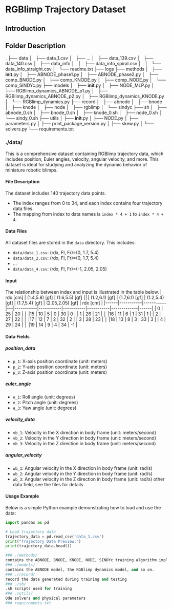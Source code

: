# RGBlimp Trajectory Dataset

## Introduction
## Folder Description
.
├── data
│   ├── data_1.csv
│   ├── ...
│   ├── data_139.csv
│   ├── data_140.csv
│   ├── data_info
│   │   ├── data_info_spiral.csv
│   │   └── data_info_straight.csv
│   └── readme.txt
├── logs
├── methods
│   ├── __init__.py
│   ├── ABNODE_phase1.py
│   ├── ABNODE_phase2.py
│   ├── comp_BNODE.py
│   ├── comp_KNODE.py
│   ├── comp_NODE.py
│   └── comp_SINDYc.py
├── models
│   ├── __init__.py
│   ├── NODE_MLP.py
│   ├── RGBlimp_dynamics_ABNODE_p1.py
│   ├── RGBlimp_dynamics_ABNODE_p2.py
│   ├── RGBlimp_dynamics_KNODE.py
│   └── RGBlimp_dynamics.py
├── record
│   ├── abnode
│   ├── bnode
│   ├── knode
│   ├── node
│   ├── rgblimp
│   └── sindyc
├── sh
│   ├── abnode_0.sh
│   ├── bnode_0.sh
│   ├── knode_0.sh
│   ├── node_0.sh
│   └── sindy_0.sh
├── utils
│   ├── __init__.py
│   ├── NODE.py
│   ├── parameters.py
│   ├── print_package_version.py
│   ├── skew.py
│   └── solvers.py
└── requirements.txt

### ./data/
This is a comprehensive dataset containing RGBlimp trajectory data, which includes position, Euler angles, velocity, angular velocity, and more. This dataset is ideal for studying and analyzing the dynamic behavior of miniature robotic blimps.
#### File Description
The dataset includes 140 trajectory data points.
- The index ranges from 0 to 34, and each index contains four trajectory data files.
- The mapping from index to data names is `index * 4 + 1` to `index * 4 + 4`.
#### Data Files
All dataset files are stored in the `data` directory. This includes:
- `data/data_1.csv`: (rdx, Fl, Fr)=(0, 1.7, 5.4)
- `data/data_2.csv`: (rdx, Fl, Fr)=(0, 1.7, 5.4)
- ...
- `data/data_4.csv`: (rdx, Fl, Fr)=(-1, 2.05, 2.05)

#### Input
The relationship between index and input is illustrated in the table below.
| rdx \[cm\]  | (1.4,5.8) \[gf\] | (1.6,5.5) \[gf\] |**&#9474;**| (1.2,6.1) \[gf\] | (1.7,6.1) \[gf\] | (1.2,5.4) \[gf\] | (1.7,5.4) \[gf\] | (2.05,2.05) \[gf\] | rdx \[cm\]  |
|------|-----------|-----------|---|-----------|-----------|-----------|-----------|-------------|------|
| 0    | 25        | 20        | **&#9474;** |15        | 10        | 5         | 0         | 30          | 0    |
| 1 | 26        | 21        | **&#9474;** |16        | 11        | 6         | 1         | 31          | 1 |
| 2 | 27        | 22        | **&#9474;** |17        | 12        | 7         | 2         | 32          | 2 |
| 3 | 28        | 23        | **&#9474;** |18        | 13        | 8         | 3         | 33          | 3 |
| 4 | 29        | 24        | **&#9474;** |19        | 14        | 9         | 4         | 34          | -1 |

#### Data Fields
##### position_data
- `p_1`: X-axis position coordinate (unit: meters)
- `p_2`: Y-axis position coordinate (unit: meters)
- `p_3`: Z-axis position coordinate (unit: meters)

##### euler_angle
- `e_1`: Roll angle (unit: degrees)
- `e_2`: Pitch angle (unit: degrees)
- `e_3`: Yaw angle (unit: degrees)

##### velocity_data
- `vb_1`: Velocity in the X direction in body frame (unit: meters/second)
- `vb_2`: Velocity in the Y direction in body frame (unit: meters/second)
- `vb_3`: Velocity in the Z direction in body frame (unit: meters/second)

##### angular_velocity
- `wb_1`: Angular velocity in the X direction in body frame (unit: rad/s)
- `wb_2`: Angular velocity in the Y direction in body frame (unit: rad/s)
- `wb_3`: Angular velocity in the Z direction in body frame (unit: rad/s)
other data field, see the files for details

#### Usage Example
Below is a simple Python example demonstrating how to load and use the data:

```python
import pandas as pd

# Load trajectory data
trajectory_data = pd.read_csv('data_1.csv')
print("Trajectory Data Preview:")
print(trajectory_data.head())

### ./methods/
contains the ABNODE, BNODE, KNODE, NODE, SINDYc training algorithm implementation
### ./models/
contains the ABNODE model, the RGBlimp dynamics model, and so on.  
### ./record/
record the data generated during training and testing
### ./sh/
.sh scripts used for training
### ./utils/
Ode solvers and physical parameters
### requirements.txt
